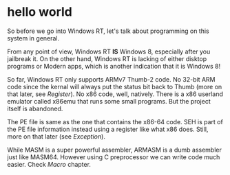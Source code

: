 hello world
===========

So before we go into Windows RT, let's talk about programming on this system in general.

From any point of view, Windows RT **IS** Windows 8, especially after you jailbreak it. On the other hand, Windows RT is lacking of either disktop programs or Modern apps, which is another indication that it is Windows 8!

So far, Windows RT only supports ARMv7 Thumb-2 code. No 32-bit ARM code since the kernal will always put the status bit back to Thumb (more on that later, see *Register*). No x86 code, well, natively. There is a x86 userland emulator called x86emu that runs some small programs. But the project itself is abandoned.

The PE file is same as the one that contains the x86-64 code. SEH is part of the PE file information instead using a register like what x86 does. Still, more on that later (see *Exception*).

While MASM is a super powerful assembler, ARMASM is a dumb assembler just like MASM64. However using C preprocessor we can write code much easier. Check *Macro* chapter.
